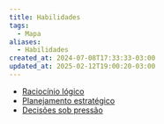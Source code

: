 ```yaml
---
title: Habilidades
tags:
  - Mapa
aliases:
  - Habilidades
created_at: 2024-07-08T17:33:33-03:00
updated_at: 2025-02-12T19:00:20-03:00
---
```

- [Raciocínio lógico](../notas/2024/07/26/atomo/Raciocinio_logico.md)
- [Planejamento estratégico](../notas/2024/07/26/atomo/Planejamento_estrategico.md)
- [Decisões sob pressão](../notas/2024/07/08/atomo/Decisoes_sob_pressao.md)